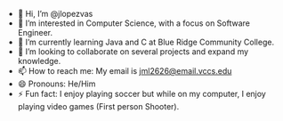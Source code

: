 - 👋 Hi, I’m @jlopezvas
- 👀 I’m interested in Computer Science, with a focus on Software Engineer.
- 🌱 I’m currently learning Java and C at Blue Ridge Community College.
- 💞️ I’m looking to collaborate on several projects and expand my knowledge.
- 📫 How to reach me: My email is jml2626@email.vccs.edu
- 😄 Pronouns: He/Him
- ⚡ Fun fact: I enjoy playing soccer but while on my computer, I enjoy playing video games (First person Shooter).

<!---
jlopezvas/jlopezvas is a ✨ special ✨ repository because its `README.md` (this file) appears on your GitHub profile.
You can click the Preview link to take a look at your changes.
--->
